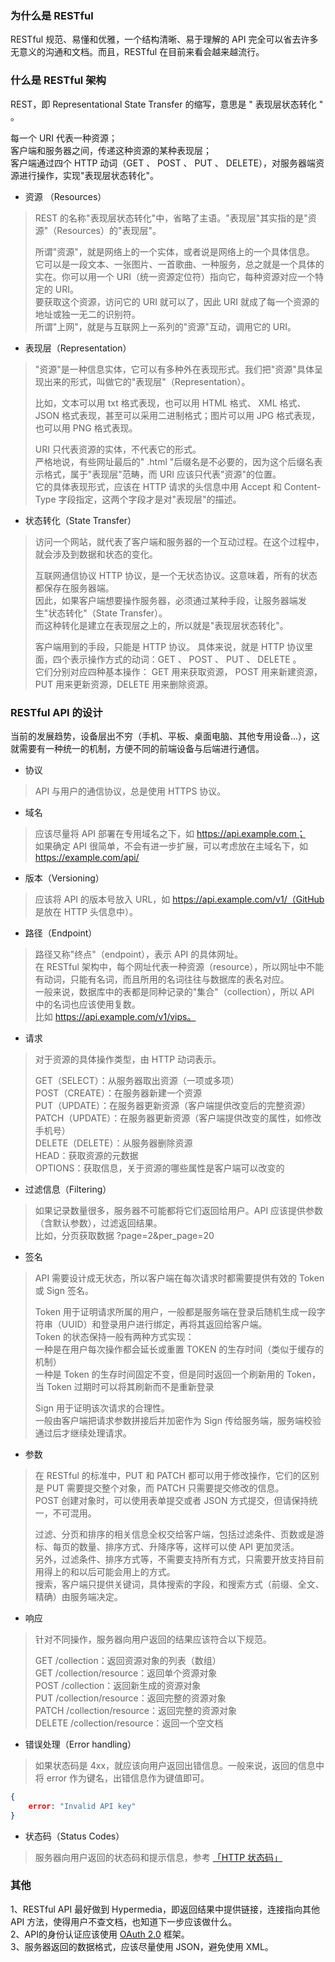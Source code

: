 
### 为什么是 RESTful
RESTful 规范、易懂和优雅，一个结构清晰、易于理解的 API 完全可以省去许多无意义的沟通和文档。而且，RESTful 在目前来看会越来越流行。

### 什么是 RESTful 架构
REST，即 Representational State Transfer 的缩写，意思是 " 表现层状态转化 " 。

每一个 URI 代表一种资源；  
客户端和服务器之间，传递这种资源的某种表现层；  
客户端通过四个 HTTP 动词（GET 、 POST 、 PUT 、 DELETE），对服务器端资源进行操作，实现"表现层状态转化"。

- 资源 （Resources）
> REST 的名称"表现层状态转化"中，省略了主语。"表现层"其实指的是"资源"（Resources）的"表现层"。  
> 
> 所谓"资源"，就是网络上的一个实体，或者说是网络上的一个具体信息。  
> 它可以是一段文本、一张图片、一首歌曲、一种服务，总之就是一个具体的实在。你可以用一个 URI（统一资源定位符）指向它，每种资源对应一个特定的 URI。  
> 要获取这个资源，访问它的 URI 就可以了，因此 URI 就成了每一个资源的地址或独一无二的识别符。  
> 所谓"上网"，就是与互联网上一系列的"资源"互动，调用它的 URI。

- 表现层（Representation）
> "资源"是一种信息实体，它可以有多种外在表现形式。我们把"资源"具体呈现出来的形式，叫做它的"表现层"（Representation）。  
> 
> 比如，文本可以用 txt 格式表现，也可以用 HTML 格式、 XML 格式、JSON 格式表现，甚至可以采用二进制格式；图片可以用 JPG 格式表现，也可以用 PNG 格式表现。  
> 
> URI 只代表资源的实体，不代表它的形式。  
> 严格地说，有些网址最后的" .html "后缀名是不必要的，因为这个后缀名表示格式，属于"表现层"范畴，而 URI 应该只代表"资源"的位置。  
> 它的具体表现形式，应该在 HTTP 请求的头信息中用 Accept 和 Content-Type 字段指定，这两个字段才是对"表现层"的描述。

- 状态转化（State Transfer）
> 访问一个网站，就代表了客户端和服务器的一个互动过程。在这个过程中，就会涉及到数据和状态的变化。  
> 
> 互联网通信协议 HTTP 协议，是一个无状态协议。这意味着，所有的状态都保存在服务器端。  
> 因此，如果客户端想要操作服务器，必须通过某种手段，让服务器端发生"状态转化"（State Transfer）。  
> 而这种转化是建立在表现层之上的，所以就是"表现层状态转化"。  
> 
> 客户端用到的手段，只能是 HTTP 协议。
> 具体来说，就是 HTTP 协议里面，四个表示操作方式的动词：GET 、 POST 、 PUT 、 DELETE 。   
> 它们分别对应四种基本操作： GET 用来获取资源， POST 用来新建资源，PUT 用来更新资源，DELETE 用来删除资源。  

### RESTful API 的设计
当前的发展趋势，设备层出不穷（手机、平板、桌面电脑、其他专用设备...），这就需要有一种统一的机制，方便不同的前端设备与后端进行通信。

- 协议  
> API 与用户的通信协议，总是使用 HTTPS 协议。

- 域名  
> 应该尽量将 API 部署在专用域名之下，如 https://api.example.com；  
> 如果确定 API 很简单，不会有进一步扩展，可以考虑放在主域名下，如 https://example.com/api/

- 版本（Versioning）
> 应该将 API 的版本号放入 URL，如 https://api.example.com/v1/（GitHub 是放在 HTTP 头信息中）。

- 路径（Endpoint）  
> 路径又称"终点"（endpoint），表示 API 的具体网址。  
> 在 RESTful 架构中，每个网址代表一种资源（resource），所以网址中不能有动词，只能有名词，而且所用的名词往往与数据库的表名对应。  
> 一般来说，数据库中的表都是同种记录的"集合"（collection），所以 API 中的名词也应该使用复数。  
> 比如 https://api.example.com/v1/vips。

- 请求  
> 对于资源的具体操作类型，由 HTTP 动词表示。 
>  
> GET（SELECT）：从服务器取出资源（一项或多项）  
> POST（CREATE）：在服务器新建一个资源  
> PUT（UPDATE）：在服务器更新资源（客户端提供改变后的完整资源）  
> PATCH（UPDATE）：在服务器更新资源（客户端提供改变的属性，如修改手机号）  
> DELETE（DELETE）：从服务器删除资源  
> HEAD：获取资源的元数据  
> OPTIONS：获取信息，关于资源的哪些属性是客户端可以改变的

- 过滤信息（Filtering）  
> 如果记录数量很多，服务器不可能都将它们返回给用户。API 应该提供参数（含默认参数），过滤返回结果。  
> 比如，分页获取数据 ?page=2&per_page=20

- 签名  
> API 需要设计成无状态，所以客户端在每次请求时都需要提供有效的 Token 或 Sign 签名。  
>
> Token 用于证明请求所属的用户，一般都是服务端在登录后随机生成一段字符串（UUID）和登录用户进行绑定，再将其返回给客户端。  
> Token 的状态保持一般有两种方式实现：  
> 一种是在用户每次操作都会延长或重置 TOKEN 的生存时间（类似于缓存的机制）  
> 一种是 Token 的生存时间固定不变，但是同时返回一个刷新用的 Token，当 Token 过期时可以将其刷新而不是重新登录
>
> Sign 用于证明该次请求的合理性。  
> 一般由客户端把请求参数拼接后并加密作为 Sign 传给服务端，服务端校验通过后才继续处理请求。

- 参数
> 在 RESTful 的标准中，PUT 和 PATCH 都可以用于修改操作，它们的区别是 PUT 需要提交整个对象，而 PATCH 只需要提交修改的信息。  
> POST 创建对象时，可以使用表单提交或者 JSON 方式提交，但请保持统一，不可混用。  
> 
> 过滤、分页和排序的相关信息全权交给客户端，包括过滤条件、页数或是游标、每页的数量、排序方式、升降序等，这样可以使 API 更加灵活。  
> 另外，过滤条件、排序方式等，不需要支持所有方式，只需要开放支持目前用得上的和以后可能会用上的方式。  
> 搜索，客户端只提供关键词，具体搜索的字段，和搜索方式（前缀、全文、精确）由服务端决定。

- 响应
> 针对不同操作，服务器向用户返回的结果应该符合以下规范。  
> 
> GET /collection：返回资源对象的列表（数组）  
> GET /collection/resource：返回单个资源对象  
> POST /collection：返回新生成的资源对象  
> PUT /collection/resource：返回完整的资源对象  
> PATCH /collection/resource：返回完整的资源对象  
> DELETE /collection/resource：返回一个空文档  

- 错误处理（Error handling）
> 如果状态码是 4xx，就应该向用户返回出错信息。一般来说，返回的信息中将 error 作为键名，出错信息作为键值即可。
```json
{
    error: "Invalid API key"
}
```

- 状态码（Status Codes）  
> 服务器向用户返回的状态码和提示信息，参考 [「HTTP 状态码」](https://www.w3.org/Protocols/rfc2616/rfc2616-sec10.html)  

### 其他
1、RESTful API 最好做到 Hypermedia，即返回结果中提供链接，连接指向其他 API 方法，使得用户不查文档，也知道下一步应该做什么。  
2、API的身份认证应该使用 [OAuth 2.0](http://www.ruanyifeng.com/blog/2014/05/oauth_2_0.html) 框架。  
3、服务器返回的数据格式，应该尽量使用 JSON，避免使用 XML。  
